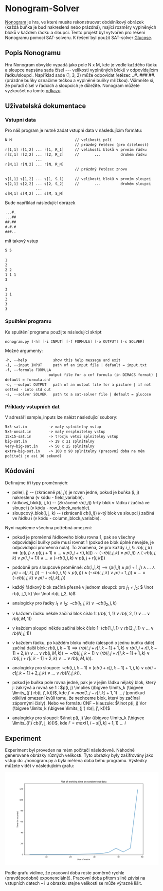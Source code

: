 # Nonogram-Solver

[Nonogram](https://en.wikipedia.org/wiki/Nonogram) je hra, ve které musíte rekonstruovat obdélníkový obrázek (každá buňka je buď nakreslená nebo prázdná), mající rozměry vyplněných bloků v každém řádku a sloupci. Tento projekt byl vytvořen pro řešení Nonogramu pomocí SAT-solveru. K řešení byl použit SAT-solver [Glucose](https://github.com/audemard/glucose).

## Popis Nonogramu

Hra Nonogram obvykle vypadá jako pole N x M, kde je vedle každého řádku a sloupce napsána sada čísel --- velikosti vyplněných bloků v odpovídajícím řádku/sloupci. Například sade (1, 3, 2) může odpovídat řetězec ..#..###.##. (prázdné buňky označíme tečkou a vyplněné buňky mřížkou). Všimněte si, že pořadí čísel v řádcích a sloupcích je důležité. Nonogram můžete vyzkoušet na tomto [odkazu](https://www.goobix.com/games/nonograms/).

## Uživatelská dokumentace

### Vstupni data

Pro náš program je nutné zadat vstupní data v následujícím formátu:

```
N M                             // velikosti polí
                                // prázdný řetězec (pro čitelnost)
r[1,1] r[1,2] ... r[1, R_1]     // velikosti bloků v prvním řádku
r[2,1] r[2,2] ... r[2, R_2]     //       ...         druhém řádku
              ...
r[N,1] r[N,2] ... r[N, R_N]   
                                // prázdný řetězec znovu

s[1,1] s[1,2] ... s[1, S_1]     // velikosti bloků v prvním sloupci
s[2,1] s[2,2] ... s[2, S_2]     //       ...         druhém sloupci
              ...
s[M,1] s[M,2] ... s[M, S_M]  

```

Bude například následující obrázek

```
...#.
...##
##.##
#.#.#
###..
```

mít takový vstup

```
5 5

1
2
2 2
1 1 1
3

3
1 1
2
3
3
```

### Spuštění programu

Ke spuštění programu použijte následující skript:

```
nonogram.py [-h] [-i INPUT] [-f FORMULA] [-o OUTPUT] [-s SOLVER]
```
Možné argumenty:

```
-h, --help            show this help message and exit
-i, --input INPUT     path of an input file | default = input.txt
-f, --formula FORMULA
                    output file for a cnf formula (in DIMACS format) | default = formula.cnf
-o, --output OUTPUT   path of an output file for a picture | if not setted - into std out
-s, --solver SOLVER   path to a sat-solver file | default = glucose
```

### Příklady vstupních dat

V adresáři sample_inputs lze nalézt následující soubory:

```
5x5-sat.in          -> maly splnitelny vstup
5x5-unsat.in        -> maly nesplnitelny vstup
15x15-sat.in        -> trocju vetsi splnitelny vstup
big-sat.in          -> 29 x 21 splnitelny
very-big-sat.in     -> 50 x 25 splnitelny
extra-big-sat.in    -> 100 x 90 splnitelny (pracovní doba na mém počítači je asi 30 sekund)
```

## Kódování

Definujme tři typy proměnných:
- pole(i, j) -- (zkráceně $p(i, j)$) je roven jedné, pokud je buňka (i, j) nakreslena (v kódu - field_variable).
- řádkový_blok(i, j, k) -- (zkráceně $rb(i, j)$)  $k$-tý blok v řádku $i$ začíná ve sloupci $j$ (v kódu - row_block_variable).
- sloupcový_blok(i, j, k) -- (zkráceně $cb(i, j)$)  $k$-tý blok ve sloupci $j$ začíná ve řádku $i$ (v kódu - column_block_variable).

Nyní napíšeme všechna potřebná omezení:

- pokud je proměnná řádkoveho bloku rovna 1, pak se všechny odpovídající buňky pole musí rovnat 1 (pokud se blok úplně nevejde, je odpovídající proměnná nula). To znamená, že pro každy $i, j, k$: $rb(i, j, k) \implies (p(i, j) \land p(i, j + 1) \land ... \land p(i, j + r[i, k])) \sim  (\lnot rb(i, j, k) \lor p(i, j)) \land (\lnot rb(i, j, k) \lor p(i, j + 1)) \land ... \land (\lnot rb(i, j, k) \lor p(i, j + r[i, k]))$

- podobně pro sloupcové proměnné: $cb(i, j, k) \implies (p(i, j) \land p(i + 1, j) \land ... \land p(i + c[j, k], j)) \sim  (\lnot cb(i, j, k) \lor p(i, j)) \land (\lnot cb(i, j, k) \lor p(i + 1, j)) \land ... \land (\lnot cb(i, j, k) \lor p(i + c[j, k], j))$

- každý řádkový blok začíná přesně v jednom sloupci: pro $j_1 \neq j_2$: $ \lnot rb(i, j_1, k) \lor \lnot rb(i, j_2, k)$

- analogicky pro řadky $i_1 \neq i_2$: $\lnot cb(i_1, j, k) \lor \lnot cb(i_2, j, k)$

- v každém řádku někde začíná blok číslo 1: $(rb(i, 1, 1) \lor rb(i, 2, 1) \lor ... \lor rb(i, M, 1))$

- v každém sloupci někde začíná blok číslo 1: $(cb(1, j, 1) \lor rb(2, j, 1) \lor ... \lor rb(N, j, 1))$

- v každém řádku, po každém bloku někde (alespoň o jednu buňku dále) začíná další blok: $rb(i, j, k - 1) \implies (rb(i, j + r[i, k - 1] + 1, k) \lor rb(i, j + r[i, k - 1] + 2, k) \lor ... \lor rb(i, M, k)) \sim \lnot rb(i, j, k - 1) \lor (rb(i, j + r[i, k - 1] + 1, k) \lor rb(i, j + r[i, k - 1] + 2, k) \lor ... \lor rb(i, M, k))$.

- analogicky pro sloupce: $\lnot cb(i, j, k - 1) \lor (cb(i + c[j, k - 1] + 1, j, k) \lor cb(i + c[j, k - 1] + 2, j, k) \lor ... \lor rb(N, j, k))$.

- pokud je buňka pole rovna jedné, pak je v jejím řádku nějaký blok, který ji zakrývá a rovná se 1 : $p(i, j) \implies (\bigvee \limits_k (\bigvee \limits_{j'} rb(i, j', k)))$, kde $j' = max(1, j - r[i, k] + 1, 1)\ ...\ j$ (poněkud ošklivá omezení kvůli tomu, že nechceme blok, který by začínal zápornými čísly). Nebo ve formátu CNF – klauzule: $\lnot p(i, j) \lor (\bigvee \limits_k (\bigvee \limits_{j'} rb(i, j', k)))$

- analogicky pro sloupci: $\lnot p(i, j) \lor (\bigvee \limits_k (\bigvee \limits_{i'} cb(i', j, k)))$, kde $i' = max(1, i - s[j, k] + 1, 1)\ ...\ i$

## Experiment

Experiment byl proveden na mém počítači následovně. Náhodně generované obrázky různých velikostí. Tyto obrázky byly zašifrovány jako vstup do ./nonogram.py a byla měřena doba běhu programu. Výsledky můžete vidět v následujícím grafu:

![Here could be your plot](./experiments/experiment_plot.png)

Podle grafu vidíme, že pracovní doba roste poměrně rychle (pravděpodobně exponenciálně). Pracovní doba přitom silně závisí na vstupních datech – i u obrazku stejne velikosti se může výrazně lišit.
